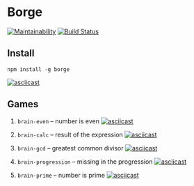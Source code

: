# Borge

[![Maintainability](https://api.codeclimate.com/v1/badges/a99a88d28ad37a79dbf6/maintainability)](https://codeclimate.com/github/codeclimate/codeclimate/maintainability)
[![Build Status](https://travis-ci.org/rustamyusupov/project-lvl1-s486.svg?branch=master)](https://travis-ci.org/rustamyusupov/project-lvl1-s486)

## Install
`npm install -g borge`

[![asciicast](https://asciinema.org/a/Nja8LdZ0ugt4FZDIPocN6enhM.svg)](https://asciinema.org/a/Nja8LdZ0ugt4FZDIPocN6enhM)

## Games
1. `brain-even` – number is even
[![asciicast](https://asciinema.org/a/BgXiZ0clDbor7fImj9p2skAlQ.svg)](https://asciinema.org/a/BgXiZ0clDbor7fImj9p2skAlQ)

2. `brain-calc` – result of the expression
[![asciicast](https://asciinema.org/a/kKL6jp2p3RyxxfBi4bMdKR2Tw.svg)](https://asciinema.org/a/kKL6jp2p3RyxxfBi4bMdKR2Tw)

3. `brain-gcd` – greatest common divisor
[![asciicast](https://asciinema.org/a/BVX8vuvj8ZJEmisTx4n9wqgvn.svg)](https://asciinema.org/a/BVX8vuvj8ZJEmisTx4n9wqgvn)

4. `brain-progression` – missing in the progression
[![asciicast](https://asciinema.org/a/IcOA0ify6rkQJtVIn50Z3dpn1.svg)](https://asciinema.org/a/IcOA0ify6rkQJtVIn50Z3dpn1)

5. `brain-prime` – number is prime
[![asciicast](https://asciinema.org/a/VKG8sN3Mua5AN8uGSKvQQDNBV.svg)](https://asciinema.org/a/VKG8sN3Mua5AN8uGSKvQQDNBV)